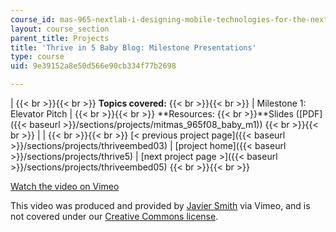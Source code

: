 ```yaml
---
course_id: mas-965-nextlab-i-designing-mobile-technologies-for-the-next-billion-users-fall-2008
layout: course_section
parent_title: Projects
title: 'Thrive in 5 Baby Blog: Milestone Presentations'
type: course
uid: 9e39152a8e50d566e90cb334f77b2698

---
```


|  {{< br >}}{{< br >}} **Topics covered:** {{< br >}}{{< br >}}  | Milestone 1: Elevator Pitch |  {{< br >}}{{< br >}} **Resources:  {{< br >}}**Slides ([PDF]({{< baseurl >}}/sections/projects/mitmas_965f08_baby_m1)) {{< br >}}{{< br >}}  |
|  {{< br >}}{{< br >}} [< previous project page]({{< baseurl >}}/sections/projects/thriveembed03) &#124; [project home]({{< baseurl >}}/sections/projects/thrive5) &#124; [next project page >]({{< baseurl >}}/sections/projects/thriveembed05) {{< br >}}{{< br >}}  

[Watch the video on Vimeo](http://vimeo.com/moogaloop.swf?clip_id=2074639&server=vimeo.com&show_title=0&show_byline=0&show_portrait=0&color=&fullscreen=0&group_id=)

This video was produced and provided by [Javier Smith](http://vimeo.com/user745162) via Vimeo, and is not covered under our [Creative Commons license](/terms/#cc).